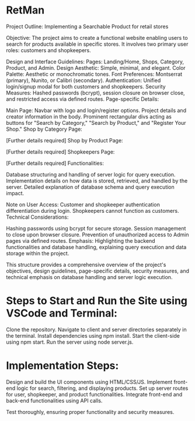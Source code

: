 # RetMan

Project Outline: Implementing a Searchable Product for retail stores

Objective:
The project aims to create a functional website enabling users to search for products available in specific stores. 
It involves two primary user roles: customers and shopkeepers.

Design and Interface Guidelines:
Pages: Landing/Home, Shops, Category, Product, and Admin.
Design Aesthetic: Simple, minimal, and elegant.
Color Palette: Aesthetic or monochromatic tones.
Font Preferences: Montserrat (primary), Nunito, or Calibri (secondary).
Authentication: Unified login/signup modal for both customers and shopkeepers.
Security Measures: Hashed passwords (bcrypt), session closure on browser close, and restricted access via defined routes.
Page-specific Details:

Main Page:
Navbar with logo and login/register options.
Project details and creator information in the body.
Prominent rectangular divs acting as buttons for "Search by Category," "Search by Product," and "Register Your Shop."
Shop by Category Page:

[Further details required]
Shop by Product Page:

[Further details required]
Shopkeepers Page:

[Further details required]
Functionalities:

Database structuring and handling of server logic for query execution.
Implementation details on how data is stored, retrieved, and handled by the server.
Detailed explanation of database schema and query execution impact.

Note on User Access:
Customer and shopkeeper authentication differentiation during login.
Shopkeepers cannot function as customers.
Technical Considerations:

Hashing passwords using bcrypt for secure storage.
Session management to close upon browser closure.
Prevention of unauthorized access to Admin pages via defined routes.
Emphasis:
Highlighting the backend functionalities and database handling, explaining query execution and data storage within the project.

This structure provides a comprehensive overview of the project's objectives, design guidelines, 
page-specific details, security measures, and technical emphasis on database handling and server logic execution.


# Steps to Start and Run the Site using VSCode and Terminal:

Clone the repository.
Navigate to client and server directories separately in the terminal.
Install dependencies using npm install.
Start the client-side using npm start.
Run the server using node server.js.

# Implementation Steps:
Design and build the UI components using HTML/CSS/JS.
Implement front-end logic for search, filtering, and displaying products.
Set up server routes for user, shopkeeper, and product functionalities.
Integrate front-end and back-end functionalities using API calls.

Test thoroughly, ensuring proper functionality and security measures.
